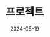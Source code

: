 ---
title: '프로젝트'
date: 2024-05-19
type: landing

# Page sections
sections:
  - block: collection
    content:
      title: 프로젝트 확인하기
      text: 게임 개발 실력을 늘리기 위해 프로젝트를 진행하고 있습니다.
      filters:
        folders:
          - project
    design:
      view: article-grid
      fill_image: false
      columns: 3
---